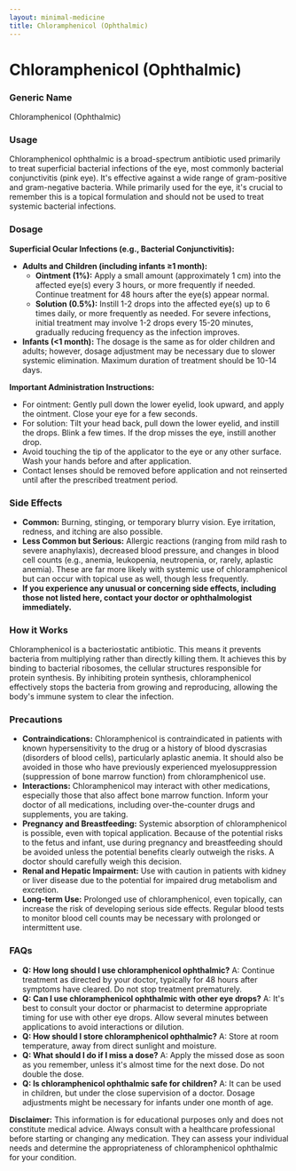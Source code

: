 ```yaml
---
layout: minimal-medicine
title: Chloramphenicol (Ophthalmic)
---
```


# Chloramphenicol (Ophthalmic)
### Generic Name
Chloramphenicol (Ophthalmic)

### Usage
Chloramphenicol ophthalmic is a broad-spectrum antibiotic used primarily to treat superficial bacterial infections of the eye, most commonly bacterial conjunctivitis (pink eye).  It's effective against a wide range of gram-positive and gram-negative bacteria.  While primarily used for the eye, it's crucial to remember this is a topical formulation and should not be used to treat systemic bacterial infections.

### Dosage

**Superficial Ocular Infections (e.g., Bacterial Conjunctivitis):**

* **Adults and Children (including infants ≥1 month):**
    * **Ointment (1%):** Apply a small amount (approximately 1 cm) into the affected eye(s) every 3 hours, or more frequently if needed. Continue treatment for 48 hours after the eye(s) appear normal.
    * **Solution (0.5%):** Instill 1-2 drops into the affected eye(s) up to 6 times daily, or more frequently as needed. For severe infections, initial treatment may involve 1-2 drops every 15-20 minutes, gradually reducing frequency as the infection improves.
* **Infants (<1 month):**  The dosage is the same as for older children and adults; however, dosage adjustment may be necessary due to slower systemic elimination.  Maximum duration of treatment should be 10-14 days.

**Important Administration Instructions:**

* For ointment: Gently pull down the lower eyelid, look upward, and apply the ointment. Close your eye for a few seconds.
* For solution: Tilt your head back, pull down the lower eyelid, and instill the drops. Blink a few times. If the drop misses the eye, instill another drop.
* Avoid touching the tip of the applicator to the eye or any other surface. Wash your hands before and after application.
* Contact lenses should be removed before application and not reinserted until after the prescribed treatment period.

### Side Effects

* **Common:** Burning, stinging, or temporary blurry vision. Eye irritation, redness, and itching are also possible.
* **Less Common but Serious:**  Allergic reactions (ranging from mild rash to severe anaphylaxis), decreased blood pressure, and changes in blood cell counts (e.g., anemia, leukopenia, neutropenia, or, rarely, aplastic anemia).  These are far more likely with systemic use of chloramphenicol but can occur with topical use as well, though less frequently.
* **If you experience any unusual or concerning side effects, including those not listed here, contact your doctor or ophthalmologist immediately.**


### How it Works

Chloramphenicol is a bacteriostatic antibiotic. This means it prevents bacteria from multiplying rather than directly killing them. It achieves this by binding to bacterial ribosomes, the cellular structures responsible for protein synthesis.  By inhibiting protein synthesis, chloramphenicol effectively stops the bacteria from growing and reproducing, allowing the body's immune system to clear the infection.

### Precautions

* **Contraindications:** Chloramphenicol is contraindicated in patients with known hypersensitivity to the drug or a history of blood dyscrasias (disorders of blood cells), particularly aplastic anemia.  It should also be avoided in those who have previously experienced myelosuppression (suppression of bone marrow function) from chloramphenicol use.
* **Interactions:** Chloramphenicol may interact with other medications, especially those that also affect bone marrow function.  Inform your doctor of all medications, including over-the-counter drugs and supplements, you are taking.
* **Pregnancy and Breastfeeding:**  Systemic absorption of chloramphenicol is possible, even with topical application.  Because of the potential risks to the fetus and infant, use during pregnancy and breastfeeding should be avoided unless the potential benefits clearly outweigh the risks.  A doctor should carefully weigh this decision.
* **Renal and Hepatic Impairment:** Use with caution in patients with kidney or liver disease due to the potential for impaired drug metabolism and excretion.
* **Long-term Use:** Prolonged use of chloramphenicol, even topically, can increase the risk of developing serious side effects.  Regular blood tests to monitor blood cell counts may be necessary with prolonged or intermittent use.

### FAQs

* **Q: How long should I use chloramphenicol ophthalmic?**  A: Continue treatment as directed by your doctor, typically for 48 hours after symptoms have cleared.  Do not stop treatment prematurely.
* **Q: Can I use chloramphenicol ophthalmic with other eye drops?** A:  It's best to consult your doctor or pharmacist to determine appropriate timing for use with other eye drops.  Allow several minutes between applications to avoid interactions or dilution.
* **Q: How should I store chloramphenicol ophthalmic?** A: Store at room temperature, away from direct sunlight and moisture.
* **Q: What should I do if I miss a dose?** A: Apply the missed dose as soon as you remember, unless it's almost time for the next dose.  Do not double the dose.
* **Q: Is chloramphenicol ophthalmic safe for children?** A:  It can be used in children, but under the close supervision of a doctor.  Dosage adjustments might be necessary for infants under one month of age.


**Disclaimer:** This information is for educational purposes only and does not constitute medical advice. Always consult with a healthcare professional before starting or changing any medication.  They can assess your individual needs and determine the appropriateness of chloramphenicol ophthalmic for your condition.
